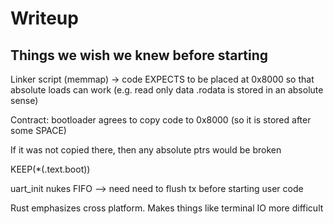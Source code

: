 # Writeup

## Things we wish we knew before starting

Linker script (memmap) -> code EXPECTS to be placed at 0x8000 so that absolute loads can work
(e.g. read only data .rodata is stored in an absolute sense)

Contract: bootloader agrees to copy code to 0x8000 (so it is stored after some SPACE)

If it was not copied there, then any absolute ptrs would be broken

KEEP(*(.text.boot))  

uart_init nukes FIFO --> need need to flush tx before starting user code 

Rust emphasizes cross platform. Makes things like terminal IO more difficult
